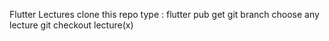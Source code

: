 Flutter Lectures
clone this repo 
type : flutter pub get 
git branch 
choose any lecture 
git checkout lecture(x)
